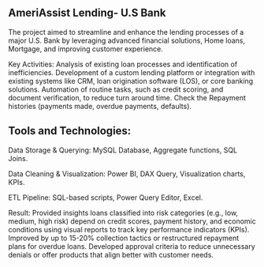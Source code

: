 ## AmeriAssist Lending- U.S Bank 

The project aimed to streamline and enhance the lending processes of a major U.S. Bank by leveraging advanced financial solutions, Home loans, Mortgage, and improving customer experience.

Key Activities: Analysis of existing loan processes and identification of inefficiencies. Development of a custom lending platform or integration with existing systems like CRM, loan origination software (LOS), or core banking solutions. 
Automation of routine tasks, such as credit scoring, and document verification, to reduce turn around time. Check the Repayment histories (payments made, overdue payments, defaults).

## Tools and Technologies: 
Data Storage & Querying: MySQL Database, Aggregate functions, SQL Joins.

Data Cleaning & Visualization: Power BI, DAX Query, Visualization charts, KPIs.

ETL Pipeline: SQL-based scripts, Power Query Editor, Excel.

Result: Provided insights loans classified into risk categories (e.g., low, medium, high risk) depend on credit scores, payment history, and economic conditions using visual reports to track key performance indicators (KPIs). 
Improved by up to 15-20% collection tactics or restructured repayment plans for overdue loans. 
Developed approval criteria to reduce unnecessary denials or offer products that align better with customer needs.
